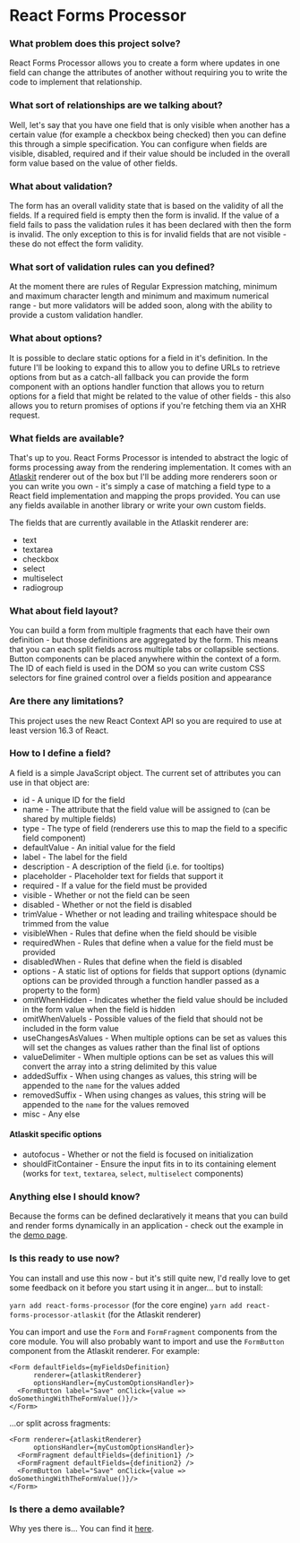 # React Forms Processor

### What problem does this project solve?
React Forms Processor allows you to create a form where updates in one field can change the attributes of another without requiring you to write the code to implement that relationship.

### What sort of relationships are we talking about?
Well, let's say that you have one field that is only visible when another has a certain value (for example a checkbox being checked) then you can define this through a simple specification. You can configure when fields are visible, disabled, required and if their value should be included in the overall form value based on the value of other fields.

### What about validation?
The form has an overall validity state that is based on the validity of all the fields. If a required field is empty then the form is invalid. If the value of a field fails to pass the validation rules it has been declared with then the form is invalid. The only exception to this is for invalid fields that are not visible - these do not effect the form validity.

### What sort of validation rules can you defined?
At the moment there are rules of Regular Expression matching, minimum and maximum character length and minimum and maximum numerical range - but more validators will be added soon, along with the ability to provide a custom validation handler.

### What about options?
It is possible to declare static options for a field in it's definition. In the future I'll be looking to expand this to allow you to define URLs to retrieve options from but as a catch-all fallback you can provide the form component with an options handler function that allows you to return options for a field that might be related to the value of other fields - this also allows you to return promises of options if you're fetching them via an XHR request.

### What fields are available?
That's up to you. React Forms Processor is intended to abstract the logic of forms processing away from the rendering implementation. It comes with an [Atlaskit](https://atlaskit.atlassian.com/) renderer out of the box but I'll be adding more renderers soon or you can write you own - it's simply a case of matching a field type to a React field implementation and mapping the props provided. You can use any fields available in another library or write your own custom fields.

The fields that are currently available in the Atlaskit renderer are:
* text
* textarea
* checkbox
* select
* multiselect
* radiogroup

### What about field layout?
You can build a form from multiple fragments that each have their own definition - but those definitions are aggregated by the form. This means that you can each split fields across multiple tabs or collapsible sections. Button components can be placed anywhere within the context of a form. The ID of each field is used in the DOM so you can write custom CSS selectors for fine grained control over a fields position and appearance

### Are there any limitations?
This project uses the new React Context API so you are required to use at least version 16.3 of React.

### How to I define a field?
A field is a simple JavaScript object. The current set of attributes you can use in that object are:
 
 * id - A unique ID for the field
 * name - The attribute that the field value will be assigned to (can be shared by multiple fields)
 * type - The type of field (renderers use this to map the field to a specific field component)
 * defaultValue - An initial value for the field
 * label - The label for the field
 * description - A description of the field (i.e. for tooltips)
 * placeholder - Placeholder text for fields that support it
 * required - If a value for the field must be provided
 * visible - Whether or not the field can be seen
 * disabled - Whether or not the field is disabled
 * trimValue - Whether or not leading and trailing whitespace should be trimmed from the value
 * visibleWhen - Rules that define when the field should be visible
 * requiredWhen - Rules that define when a value for the field must be provided
 * disabledWhen - Rules that define when the field is disabled
 * options - A static list of options for fields that support options (dynamic options can be provided through a function handler passed as a property to the form)
 * omitWhenHidden - Indicates whether the field value should be included in the form value when the field is hidden
 * omitWhenValueIs - Possible values of the field that should not be included in the form value
 * useChangesAsValues - When multiple options can be set as values this will set the changes as values rather than the final list of options
 * valueDelimiter - When multiple options can be set as values this will convert the array into a string delimited by this value
 * addedSuffix - When using changes as values, this string will be appended to the `name` for the values added
 * removedSuffix - When using changes as values, this string will be appended to the `name` for the values removed
 * misc - Any else

 #### Atlaskit specific options
 * autofocus - Whether or not the field is focused on initialization
 * shouldFitContainer - Ensure the input fits in to its containing element (works for  `text`, `textarea`, `select`, `multiselect` components)

### Anything else I should know?
Because the forms can be defined declaratively it means that you can build and render forms dynamically in an application - check out the example in the [demo page](https://draperd.github.io/react-forms-processor/).

### Is this ready to use now?
You can install and use this now - but it's still quite new, I'd really love to get some feedback on it before you start using it in anger... but to install:

`yarn add react-forms-processor` (for the core engine)
`yarn add react-forms-processor-atlaskit` (for the Atlaskit renderer)

You can import and use the `Form` and `FormFragment` components from the core module. You will also probably want to import and use the `FormButton` component from the Atlaskit renderer. For example:

``` JSX
<Form defaultFields={myFieldsDefinition} 
      renderer={atlaskitRenderer} 
      optionsHandler={myCustomOptionsHandler}>
  <FormButton label="Save" onClick={value => doSomethingWithTheFormValue()}/>
</Form>
```

...or split across fragments:

``` JSX
<Form renderer={atlaskitRenderer} 
      optionsHandler={myCustomOptionsHandler}>
  <FormFragment defaultFields={definition1} />
  <FormFragment defaultFields={definition2} />
  <FormButton label="Save" onClick={value => doSomethingWithTheFormValue()}/>
</Form>
```

### Is there a demo available?
Why yes there is... You can find it [here](https://draperd.github.io/react-forms-processor/).


